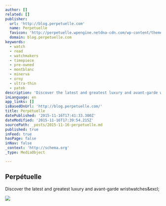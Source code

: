 ```yaml
---
author: []
related: []
publisher:
  url: 'http://blog.perpetuelle.com'
  name: Perpetuelle
  favicon: 'http://perpetuelle.wpengine.netdna-cdn.com/wp-content/themes/news-pro/news-pro/images/favicon.ico'
  domain: blog.perpetuelle.com
keywords:
  - watch
  - read
  - watchmakers
  - timepiece
  - pre-owned
  - montblanc
  - minerva
  - orny
  - ultra-thin
  - patek
description: 'Discover the latest and greatest luxury and avant-garde wristwatches!'
inLanguage: en
app_links: []
isBasedOnUrl: 'http://blog.perpetuelle.com/'
title: Perpétuelle
datePublished: '2015-11-16T17:41:33.300Z'
dateModified: '2015-11-16T17:39:54.215Z'
sourcePath: _posts/2015-11-16-perpetuelle.md
published: true
inFeed: true
hasPage: false
inNav: false
_context: 'http://schema.org'
_type: MediaObject

---
```

<article style=""><h1>Perpétuelle</h1><p>Discover the latest and greatest luxury and avant-garde wristwatches&amp;excl;</p><img src="http://perpetuelle.wpengine.netdna-cdn.com/wp-content/uploads/2015/11/Omega-Speedmaster-3511.50.10-for-sale-Perpetuelle-737x500.jpg" /></article>